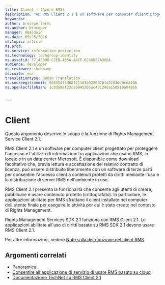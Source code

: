 ```yaml
---
title: Client | (Azure RMS)
description: "AD RMS Client 2.1 è un software per computer client progettato per proteggere l&quot;accesso alle informazioni e il relativo utilizzo"
keywords: 
author: bruceperlerms
ms.author: bruceper
manager: mbaldwin
ms.date: 09/25/2016
ms.topic: article
ms.prod: 
ms.service: information-protection
ms.technology: techgroup-identity
ms.assetid: F7145090-C2EB-405A-A4CF-0240D57A36DA
audience: developer
ms.reviewer: shubhamp
ms.suite: ems
translationtype: Human Translation
ms.sourcegitcommit: 9d8354f2d68f211d349226970fd2f83dd0ce810b
ms.openlocfilehash: 1c8d69af23ce094520bac491246a158510a948bb


---
```


# <a name="client"></a>Client

Questo argomento descrive lo scopo e la funzione di Rights Management Service Client 2.1.

RMS Client 2.1 è un software per computer client progettato per proteggere l'accesso e l'utilizzo di informazioni tra applicazioni che usano RMS, in locale o in un data center Microsoft. È disponibile come download facoltativo che, previa lettura e accettazione del relativo contratto di licenza, può essere distribuito liberamente con un software di terze parti per consentire l'accesso client a contenuti protetti da diritti mediante l'uso e la distribuzione di server RMS nell'ambiente in uso.

RMS Client 2.1 presenta la funzionalità che consente agli utenti di creare, pubblicare e usare contenuto protetto (crittografato). In particolare, le applicazioni abilitate per RMS sfruttano il client installato nel computer dell'utente finale per eseguire le attività per cui è stato creato nel contesto di Rights Management.

Rights Management Services SDK 2.1 funziona con RMS Client 2.1. Le applicazioni abilitate all'uso di diritti basate su RMS SDK 2.1 devono usare RMS Client 2.1.

Per altre informazioni, vedere [Note sulla distribuzione del client RMS](https://TechNet.Microsoft.Com/library/jj159267(WS.10).aspx).

## <a name="related-topics"></a>Argomenti correlati

* [Panoramica](ad-rms-overview.md)
* [Consentire all'applicazione di servizio di usare RMS basato su cloud](how-to-use-file-api-with-aadrm-cloud.md)
* [Documentazione TechNet su RMS Client 2.1](https://TechNet.Microsoft.Com/en-us/library/jj159267(WS.10).aspx)
 

 



<!--HONumber=Nov16_HO2-->



